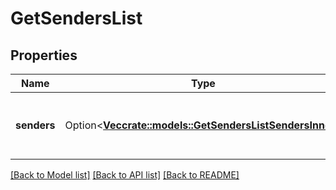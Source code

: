 # GetSendersList

## Properties

Name | Type | Description | Notes
------------ | ------------- | ------------- | -------------
**senders** | Option<[**Vec<crate::models::GetSendersListSendersInner>**](getSendersList_senders_inner.md)> | List of the senders available in your account | [optional]

[[Back to Model list]](../README.md#documentation-for-models) [[Back to API list]](../README.md#documentation-for-api-endpoints) [[Back to README]](../README.md)


